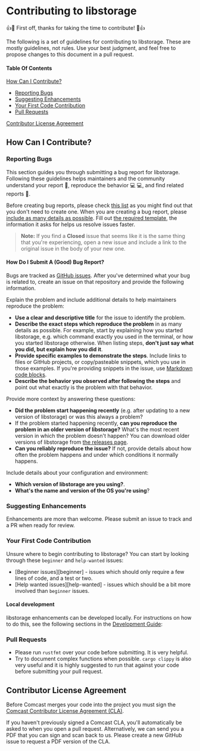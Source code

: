 # Contributing to libstorage

:+1::tada: First off, thanks for taking the time to contribute! :tada::+1:

The following is a set of guidelines for contributing to libstorage. 
These are mostly guidelines, not rules. 
Use your best judgment, and feel free to propose changes to this document in a pull request.

#### Table Of Contents

[How Can I Contribute?](#how-can-i-contribute)
  * [Reporting Bugs](#reporting-bugs)
  * [Suggesting Enhancements](#suggesting-enhancements)
  * [Your First Code Contribution](#your-first-code-contribution)
  * [Pull Requests](#pull-requests)
  
[Contributor License Agreement](#contributor-license-agreement)
## How Can I Contribute?

### Reporting Bugs

This section guides you through submitting a bug report for libstorage. 
Following these guidelines helps maintainers and the community understand your report :pencil:, 
reproduce the behavior :computer: :computer:, and find related reports :mag_right:.

Before creating bug reports, please check [this list](#before-submitting-a-bug-report) as you might 
find out that you don't need to create one. When you are creating a bug report, 
please [include as many details as possible](#how-do-i-submit-a-good-bug-report). 
Fill out [the required template](ISSUE_TEMPLATE.md), the information it asks for helps us resolve issues faster.

> **Note:** If you find a **Closed** issue that seems like it is the same thing that you're experiencing, 
open a new issue and include a link to the original issue in the body of your new one.

#### How Do I Submit A (Good) Bug Report?

Bugs are tracked as [GitHub issues](https://guides.github.com/features/issues/). 
After you've determined what your bug is related to, create an issue on that repository and 
provide the following information.

Explain the problem and include additional details to help maintainers reproduce the problem:

* **Use a clear and descriptive title** for the issue to identify the problem.
* **Describe the exact steps which reproduce the problem** in as many details as possible. 
For example, start by explaining how you started libstorage, e.g. which command exactly you used in the terminal, 
or how you started libstorage otherwise. When listing steps, **don't just say what you did, but explain how you did it**. 
* **Provide specific examples to demonstrate the steps**. Include links to files or GitHub projects, or 
copy/pasteable snippets, which you use in those examples. If you're providing snippets in the issue, 
use [Markdown code blocks](https://help.github.com/articles/markdown-basics/#multiple-lines).
* **Describe the behavior you observed after following the steps** and point out what exactly is the problem with that 
behavior.

Provide more context by answering these questions:

* **Did the problem start happening recently** (e.g. after updating to a new version of libstorage) or was this always a problem?
* If the problem started happening recently, **can you reproduce the problem in an older version of libstorage?** What's 
the most recent version in which the problem doesn't happen? You can download older versions of libstorage 
from [the releases page](https://github.com/Comcast/libstorage/releases).
* **Can you reliably reproduce the issue?** If not, provide details about how often the problem happens and under which 
conditions it normally happens.

Include details about your configuration and environment:

* **Which version of libstorage are you using?**.
* **What's the name and version of the OS you're using**?

### Suggesting Enhancements

Enhancements are more than welcome.  Please submit an issue to track and a PR when ready for review.

### Your First Code Contribution

Unsure where to begin contributing to libstorage? You can start by looking through these `beginner` and `help-wanted` issues:

* [Beginner issues][beginner] - issues which should only require a few lines of code, and a test or two.
* [Help wanted issues][help-wanted] - issues which should be a bit more involved than `beginner` issues.


#### Local development

libstorage enhancements can be developed locally. For instructions on how to do this, see the following sections in the 
[Development Guide](https://github.com/Comcast/libstorage#to-start-developing-libstorage):

### Pull Requests

* Please run `rustfmt` over your code before submitting.  It is very helpful.
* Try to document complex functions when possible.  `cargo clippy` is also
very useful and it is highly suggested to run that against your code
before submitting your pull request.

## Contributor License Agreement

Before Comcast merges your code into the project you must sign the [Comcast Contributor License Agreement (CLA)](https://gist.github.com/ComcastOSS/a7b8933dd8e368535378cda25c92d19a).

If you haven't previously signed a Comcast CLA, you'll automatically be asked to when you open a pull request. Alternatively, we can send you a PDF that you can sign and scan back to us. Please create a new GitHub issue to request a PDF version of the CLA.
